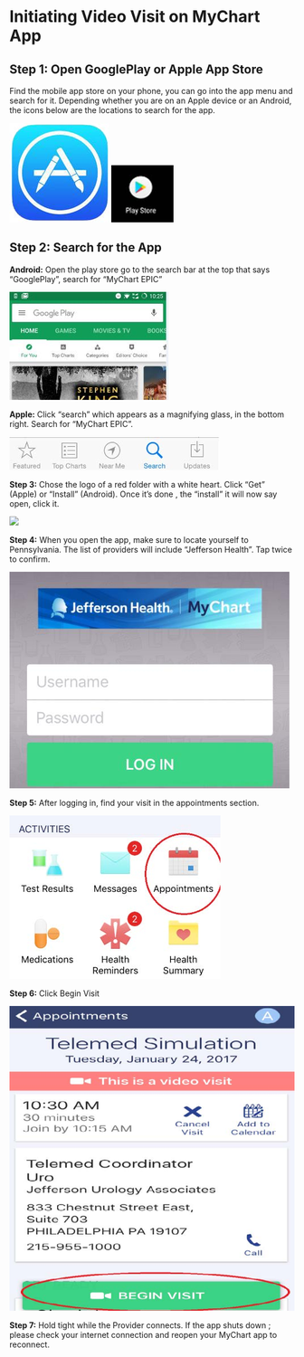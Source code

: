 # Initiating Video Visit on MyChart App

## Step 1: Open GooglePlay or Apple App Store
Find the mobile app store on your phone, you can go into the app menu and search for it. Depending whether you are on an Apple device or an Android, the icons below are the locations to search for the app.

![app store](appstore.jpg) ![play store](playstore.jpg)

## Step 2: Search for the App

**Android:** Open the play store go to the search bar at the top that says “GooglePlay”, search for “MyChart EPIC”

![](playstoresn.jpg)

**Apple:** Click “search” which appears as a magnifying glass, in the bottom right. Search for “MyChart EPIC”.

![](appstoresn.jpg)

**Step 3:** Chose the logo of a red folder with a white heart. Click “Get” (Apple) or “Install” (Android). Once it’s done , the “install” it will now say open, click it.

![](mychartinstall.jpg)

**Step 4:** When you open the app, make sure to locate yourself to Pennsylvania. The list of providers will include “Jefferson Health”. Tap twice to confirm.

![](mychartlogin.jpg)

**Step 5:** After logging in, find your visit in the appointments section.

![](mychartappointment.jpg)

**Step 6:** Click Begin Visit

![](mychartbeginvisit.jpg)

**Step 7:** Hold tight while the Provider connects. If the app shuts down ; please check your internet connection and reopen your MyChart app to reconnect.
